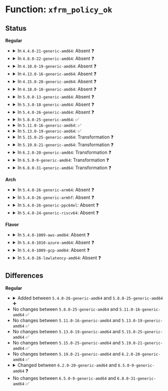 # Function: <code>xfrm_policy_ok</code>

## Status
<b>Regular</b>
<ul>
<li>
<details>
<summary>In <code>4.4.0-21-generic-amd64</code>: Absent ❓</summary>

```json
{
  "name": "xfrm_policy_ok",
  "collision_type": "Unique Static",
  "inline_type": "Full",
  "funcs": [
    {
      "addr": 18446744071586931806,
      "name": "xfrm_policy_ok",
      "external": false,
      "loc": "net/xfrm/xfrm_policy.c:2412",
      "file": "net/xfrm/xfrm_policy.c",
      "inline": "declared, inlined",
      "caller_inline": [
        "net/xfrm/xfrm_policy.c:__xfrm_policy_check"
      ],
      "caller_func": []
    }
  ],
  "symbols": []
}
```
</details>
</li>
<li>
<details>
<summary>In <code>4.8.0-22-generic-amd64</code>: Absent ❓</summary>

```json
{
  "name": "xfrm_policy_ok",
  "collision_type": "Unique Static",
  "inline_type": "Full",
  "funcs": [
    {
      "addr": 18446744071587378265,
      "name": "xfrm_policy_ok",
      "external": false,
      "loc": "net/xfrm/xfrm_policy.c:2416",
      "file": "net/xfrm/xfrm_policy.c",
      "inline": "declared, inlined",
      "caller_inline": [
        "net/xfrm/xfrm_policy.c:__xfrm_policy_check"
      ],
      "caller_func": []
    }
  ],
  "symbols": []
}
```
</details>
</li>
<li>
<details>
<summary>In <code>4.10.0-19-generic-amd64</code>: Absent ❓</summary>

```json
{
  "name": "xfrm_policy_ok",
  "collision_type": "Unique Static",
  "inline_type": "Full",
  "funcs": [
    {
      "addr": 18446744071587581353,
      "name": "xfrm_policy_ok",
      "external": false,
      "loc": "net/xfrm/xfrm_policy.c:2444",
      "file": "net/xfrm/xfrm_policy.c",
      "inline": "declared, inlined",
      "caller_inline": [
        "net/xfrm/xfrm_policy.c:__xfrm_policy_check"
      ],
      "caller_func": []
    }
  ],
  "symbols": []
}
```
</details>
</li>
<li>
<details>
<summary>In <code>4.13.0-16-generic-amd64</code>: Absent ❓</summary>

```json
{
  "name": "xfrm_policy_ok",
  "collision_type": "Unique Static",
  "inline_type": "Full",
  "funcs": [
    {
      "addr": 18446744071587727664,
      "name": "xfrm_policy_ok",
      "external": false,
      "loc": "net/xfrm/xfrm_policy.c:2390",
      "file": "net/xfrm/xfrm_policy.c",
      "inline": "declared, inlined",
      "caller_inline": [
        "net/xfrm/xfrm_policy.c:__xfrm_policy_check"
      ],
      "caller_func": []
    }
  ],
  "symbols": []
}
```
</details>
</li>
<li>
<details>
<summary>In <code>4.15.0-20-generic-amd64</code>: Absent ❓</summary>

```json
{
  "name": "xfrm_policy_ok",
  "collision_type": "Unique Static",
  "inline_type": "Full",
  "funcs": [
    {
      "addr": 18446744071588254338,
      "name": "xfrm_policy_ok",
      "external": false,
      "loc": "net/xfrm/xfrm_policy.c:2332",
      "file": "net/xfrm/xfrm_policy.c",
      "inline": "declared, inlined",
      "caller_inline": [
        "net/xfrm/xfrm_policy.c:__xfrm_policy_check"
      ],
      "caller_func": []
    }
  ],
  "symbols": []
}
```
</details>
</li>
<li>
<details>
<summary>In <code>4.18.0-10-generic-amd64</code>: Absent ❓</summary>

```json
{
  "name": "xfrm_policy_ok",
  "collision_type": "Unique Static",
  "inline_type": "Full",
  "funcs": [
    {
      "addr": 18446744071588609234,
      "name": "xfrm_policy_ok",
      "external": false,
      "loc": "net/xfrm/xfrm_policy.c:2342",
      "file": "net/xfrm/xfrm_policy.c",
      "inline": "declared, inlined",
      "caller_inline": [
        "net/xfrm/xfrm_policy.c:__xfrm_policy_check"
      ],
      "caller_func": []
    }
  ],
  "symbols": []
}
```
</details>
</li>
<li>
<details>
<summary>In <code>5.0.0-13-generic-amd64</code>: Absent ❓</summary>

```json
{
  "name": "xfrm_policy_ok",
  "collision_type": "Unique Static",
  "inline_type": "Full",
  "funcs": [
    {
      "addr": 18446744071588819794,
      "name": "xfrm_policy_ok",
      "external": false,
      "loc": "net/xfrm/xfrm_policy.c:3244",
      "file": "net/xfrm/xfrm_policy.c",
      "inline": "declared, inlined",
      "caller_inline": [
        "net/xfrm/xfrm_policy.c:__xfrm_policy_check"
      ],
      "caller_func": []
    }
  ],
  "symbols": []
}
```
</details>
</li>
<li>
<details>
<summary>In <code>5.3.0-18-generic-amd64</code>: Absent ❓</summary>

```json
{
  "name": "xfrm_policy_ok",
  "collision_type": "Unique Static",
  "inline_type": "Full",
  "funcs": [
    {
      "addr": 18446744071589252956,
      "name": "xfrm_policy_ok",
      "external": false,
      "loc": "net/xfrm/xfrm_policy.c:3243",
      "file": "net/xfrm/xfrm_policy.c",
      "inline": "declared, inlined",
      "caller_inline": [
        "net/xfrm/xfrm_policy.c:__xfrm_policy_check"
      ],
      "caller_func": []
    }
  ],
  "symbols": []
}
```
</details>
</li>
<li>
<details>
<summary>In <code>5.4.0-26-generic-amd64</code>: Absent ❓</summary>

```json
{
  "name": "xfrm_policy_ok",
  "collision_type": "Unique Static",
  "inline_type": "Full",
  "funcs": [
    {
      "addr": 18446744071589478252,
      "name": "xfrm_policy_ok",
      "external": false,
      "loc": "net/xfrm/xfrm_policy.c:3245",
      "file": "net/xfrm/xfrm_policy.c",
      "inline": "declared, inlined",
      "caller_inline": [
        "net/xfrm/xfrm_policy.c:__xfrm_policy_check"
      ],
      "caller_func": []
    }
  ],
  "symbols": []
}
```
</details>
</li>
<li>
<details>
<summary>In <code>5.8.0-25-generic-amd64</code>: ✅</summary>

```c
int xfrm_policy_ok(const struct xfrm_tmpl * tmpl, const struct sec_path * sp, int start, short unsigned int family)
```

```json
{
  "name": "xfrm_policy_ok",
  "collision_type": "Unique Static",
  "inline_type": "No",
  "funcs": [
    {
      "addr": 18446744071590441856,
      "name": "xfrm_policy_ok",
      "external": false,
      "loc": "net/xfrm/xfrm_policy.c:3235",
      "file": "net/xfrm/xfrm_policy.c",
      "inline": "seen, unknown",
      "caller_inline": [],
      "caller_func": [
        "net/xfrm/xfrm_policy.c:__xfrm_policy_check"
      ]
    }
  ],
  "symbols": [
    {
      "addr": 18446744071590441856,
      "name": "xfrm_policy_ok",
      "section": ".text",
      "bind": "STB_LOCAL",
      "size": 470
    }
  ]
}
```
</details>
</li>
<li>
<details>
<summary>In <code>5.11.0-16-generic-amd64</code>: ✅</summary>

```c
int xfrm_policy_ok(const struct xfrm_tmpl * tmpl, const struct sec_path * sp, int start, short unsigned int family)
```

```json
{
  "name": "xfrm_policy_ok",
  "collision_type": "Unique Static",
  "inline_type": "No",
  "funcs": [
    {
      "addr": 18446744071590499952,
      "name": "xfrm_policy_ok",
      "external": false,
      "loc": "net/xfrm/xfrm_policy.c:3256",
      "file": "net/xfrm/xfrm_policy.c",
      "inline": "seen, unknown",
      "caller_inline": [],
      "caller_func": [
        "net/xfrm/xfrm_policy.c:__xfrm_policy_check"
      ]
    }
  ],
  "symbols": [
    {
      "addr": 18446744071590499952,
      "name": "xfrm_policy_ok",
      "section": ".text",
      "bind": "STB_LOCAL",
      "size": 470
    }
  ]
}
```
</details>
</li>
<li>
<details>
<summary>In <code>5.13.0-19-generic-amd64</code>: ✅</summary>

```c
int xfrm_policy_ok(const struct xfrm_tmpl * tmpl, const struct sec_path * sp, int start, short unsigned int family)
```

```json
{
  "name": "xfrm_policy_ok",
  "collision_type": "Unique Static",
  "inline_type": "No",
  "funcs": [
    {
      "addr": 18446744071590424496,
      "name": "xfrm_policy_ok",
      "external": false,
      "loc": "net/xfrm/xfrm_policy.c:3255",
      "file": "net/xfrm/xfrm_policy.c",
      "inline": "seen, unknown",
      "caller_inline": [],
      "caller_func": [
        "net/xfrm/xfrm_policy.c:__xfrm_policy_check"
      ]
    }
  ],
  "symbols": [
    {
      "addr": 18446744071590424496,
      "name": "xfrm_policy_ok",
      "section": ".text",
      "bind": "STB_LOCAL",
      "size": 470
    }
  ]
}
```
</details>
</li>
<li>
<details>
<summary>In <code>5.15.0-25-generic-amd64</code>: Transformation ❓</summary>

```c
int xfrm_policy_ok(const struct xfrm_tmpl * tmpl, const struct sec_path * sp, int start, short unsigned int family)
```

```json
{
  "name": "xfrm_policy_ok",
  "collision_type": "Unique Static",
  "inline_type": "No",
  "funcs": [
    {
      "addr": 0,
      "name": "xfrm_policy_ok",
      "external": false,
      "loc": "net/xfrm/xfrm_policy.c:3260",
      "file": "net/xfrm/xfrm_policy.c",
      "inline": "seen, unknown",
      "caller_inline": [],
      "caller_func": [
        "net/xfrm/xfrm_policy.c:__xfrm_policy_check"
      ]
    }
  ],
  "symbols": [
    {
      "addr": 18446744071591222816,
      "name": "xfrm_policy_ok",
      "section": ".text",
      "bind": "STB_LOCAL",
      "size": 575
    },
    {
      "addr": 18446744071592734041,
      "name": "xfrm_policy_ok.cold",
      "section": ".text",
      "bind": "STB_LOCAL",
      "size": 55
    }
  ]
}
```
</details>
</li>
<li>
<details>
<summary>In <code>5.19.0-21-generic-amd64</code>: Transformation ❓</summary>

```c
int xfrm_policy_ok(const struct xfrm_tmpl * tmpl, const struct sec_path * sp, int start, short unsigned int family)
```

```json
{
  "name": "xfrm_policy_ok",
  "collision_type": "Unique Static",
  "inline_type": "No",
  "funcs": [
    {
      "addr": 0,
      "name": "xfrm_policy_ok",
      "external": false,
      "loc": "net/xfrm/xfrm_policy.c:3263",
      "file": "net/xfrm/xfrm_policy.c",
      "inline": "seen, unknown",
      "caller_inline": [],
      "caller_func": [
        "net/xfrm/xfrm_policy.c:__xfrm_policy_check"
      ]
    }
  ],
  "symbols": [
    {
      "addr": 18446744071592886032,
      "name": "xfrm_policy_ok",
      "section": ".text",
      "bind": "STB_LOCAL",
      "size": 577
    },
    {
      "addr": 18446744071594620578,
      "name": "xfrm_policy_ok.cold",
      "section": ".text",
      "bind": "STB_LOCAL",
      "size": 49
    }
  ]
}
```
</details>
</li>
<li>
<details>
<summary>In <code>6.2.0-20-generic-amd64</code>: Transformation ❓</summary>

```c
int xfrm_policy_ok(const struct xfrm_tmpl * tmpl, const struct sec_path * sp, int start, short unsigned int family)
```

```json
{
  "name": "xfrm_policy_ok",
  "collision_type": "Unique Static",
  "inline_type": "No",
  "funcs": [
    {
      "addr": 0,
      "name": "xfrm_policy_ok",
      "external": false,
      "loc": "net/xfrm/xfrm_policy.c:3337",
      "file": "net/xfrm/xfrm_policy.c",
      "inline": "seen, unknown",
      "caller_inline": [],
      "caller_func": [
        "net/xfrm/xfrm_policy.c:__xfrm_policy_check"
      ]
    }
  ],
  "symbols": [
    {
      "addr": 18446744071594765440,
      "name": "xfrm_policy_ok",
      "section": ".text",
      "bind": "STB_LOCAL",
      "size": 577
    },
    {
      "addr": 18446744071596355296,
      "name": "xfrm_policy_ok.cold",
      "section": ".text",
      "bind": "STB_LOCAL",
      "size": 49
    }
  ]
}
```
</details>
</li>
<li>
<details>
<summary>In <code>6.5.0-9-generic-amd64</code>: Transformation ❓</summary>

```c
int xfrm_policy_ok(const struct xfrm_tmpl * tmpl, const struct sec_path * sp, int start, short unsigned int family, u32 if_id)
```

```json
{
  "name": "xfrm_policy_ok",
  "collision_type": "Unique Static",
  "inline_type": "No",
  "funcs": [
    {
      "addr": 0,
      "name": "xfrm_policy_ok",
      "external": false,
      "loc": "net/xfrm/xfrm_policy.c:3340",
      "file": "net/xfrm/xfrm_policy.c",
      "inline": "seen, unknown",
      "caller_inline": [],
      "caller_func": [
        "net/xfrm/xfrm_policy.c:__xfrm_policy_check"
      ]
    }
  ],
  "symbols": [
    {
      "addr": 18446744071595160928,
      "name": "xfrm_policy_ok",
      "section": ".text",
      "bind": "STB_LOCAL",
      "size": 662
    },
    {
      "addr": 18446744071596884190,
      "name": "xfrm_policy_ok.cold",
      "section": ".text",
      "bind": "STB_LOCAL",
      "size": 55
    }
  ]
}
```
</details>
</li>
<li>
<details>
<summary>In <code>6.8.0-31-generic-amd64</code>: Transformation ❓</summary>

```c
int xfrm_policy_ok(const struct xfrm_tmpl * tmpl, const struct sec_path * sp, int start, short unsigned int family, u32 if_id)
```

```json
{
  "name": "xfrm_policy_ok",
  "collision_type": "Unique Static",
  "inline_type": "No",
  "funcs": [
    {
      "addr": 0,
      "name": "xfrm_policy_ok",
      "external": false,
      "loc": "net/xfrm/xfrm_policy.c:3362",
      "file": "net/xfrm/xfrm_policy.c",
      "inline": "seen, unknown",
      "caller_inline": [],
      "caller_func": [
        "net/xfrm/xfrm_policy.c:__xfrm_policy_check"
      ]
    }
  ],
  "symbols": [
    {
      "addr": 18446744071596004032,
      "name": "xfrm_policy_ok",
      "section": ".text",
      "bind": "STB_LOCAL",
      "size": 662
    },
    {
      "addr": 18446744071597808868,
      "name": "xfrm_policy_ok.cold",
      "section": ".text",
      "bind": "STB_LOCAL",
      "size": 55
    }
  ]
}
```
</details>
</li>
</ul>
<b>Arch</b>
<ul>
<li>
<details>
<summary>In <code>5.4.0-26-generic-arm64</code>: Absent ❓</summary>

```json
{
  "name": "xfrm_policy_ok",
  "collision_type": "Unique Static",
  "inline_type": "Full",
  "funcs": [
    {
      "addr": 18446603336503136704,
      "name": "xfrm_policy_ok",
      "external": false,
      "loc": "net/xfrm/xfrm_policy.c:3245",
      "file": "net/xfrm/xfrm_policy.c",
      "inline": "declared, inlined",
      "caller_inline": [
        "net/xfrm/xfrm_policy.c:__xfrm_policy_check"
      ],
      "caller_func": []
    }
  ],
  "symbols": []
}
```
</details>
</li>
<li>
<details>
<summary>In <code>5.4.0-26-generic-armhf</code>: Absent ❓</summary>

```json
{
  "name": "xfrm_policy_ok",
  "collision_type": "Unique Static",
  "inline_type": "Full",
  "funcs": [
    {
      "addr": 3235816736,
      "name": "xfrm_policy_ok",
      "external": false,
      "loc": "net/xfrm/xfrm_policy.c:3245",
      "file": "net/xfrm/xfrm_policy.c",
      "inline": "declared, inlined",
      "caller_inline": [
        "net/xfrm/xfrm_policy.c:__xfrm_policy_check"
      ],
      "caller_func": []
    }
  ],
  "symbols": []
}
```
</details>
</li>
<li>
<details>
<summary>In <code>5.4.0-26-generic-ppc64el</code>: Absent ❓</summary>

```json
{
  "name": "xfrm_policy_ok",
  "collision_type": "Unique Static",
  "inline_type": "Full",
  "funcs": [
    {
      "addr": 13835058055296857928,
      "name": "xfrm_policy_ok",
      "external": false,
      "loc": "net/xfrm/xfrm_policy.c:3245",
      "file": "net/xfrm/xfrm_policy.c",
      "inline": "declared, inlined",
      "caller_inline": [
        "net/xfrm/xfrm_policy.c:__xfrm_policy_check"
      ],
      "caller_func": []
    }
  ],
  "symbols": []
}
```
</details>
</li>
<li>
<details>
<summary>In <code>5.4.0-24-generic-riscv64</code>: Absent ❓</summary>

```json
{
  "name": "xfrm_policy_ok",
  "collision_type": "Unique Static",
  "inline_type": "Full",
  "funcs": [
    {
      "addr": 18446743936279182638,
      "name": "xfrm_policy_ok",
      "external": false,
      "loc": "net/xfrm/xfrm_policy.c:3245",
      "file": "net/xfrm/xfrm_policy.c",
      "inline": "declared, inlined",
      "caller_inline": [
        "net/xfrm/xfrm_policy.c:__xfrm_policy_check"
      ],
      "caller_func": []
    }
  ],
  "symbols": []
}
```
</details>
</li>
</ul>
<b>Flavor</b>
<ul>
<li>
<details>
<summary>In <code>5.4.0-1009-aws-amd64</code>: Absent ❓</summary>

```json
{
  "name": "xfrm_policy_ok",
  "collision_type": "Unique Static",
  "inline_type": "Full",
  "funcs": [
    {
      "addr": 18446744071589082620,
      "name": "xfrm_policy_ok",
      "external": false,
      "loc": "net/xfrm/xfrm_policy.c:3245",
      "file": "net/xfrm/xfrm_policy.c",
      "inline": "declared, inlined",
      "caller_inline": [
        "net/xfrm/xfrm_policy.c:__xfrm_policy_check"
      ],
      "caller_func": []
    }
  ],
  "symbols": []
}
```
</details>
</li>
<li>
<details>
<summary>In <code>5.4.0-1010-azure-amd64</code>: Absent ❓</summary>

```json
{
  "name": "xfrm_policy_ok",
  "collision_type": "Unique Static",
  "inline_type": "Full",
  "funcs": [
    {
      "addr": 18446744071588807660,
      "name": "xfrm_policy_ok",
      "external": false,
      "loc": "net/xfrm/xfrm_policy.c:3245",
      "file": "net/xfrm/xfrm_policy.c",
      "inline": "declared, inlined",
      "caller_inline": [
        "net/xfrm/xfrm_policy.c:__xfrm_policy_check"
      ],
      "caller_func": []
    }
  ],
  "symbols": []
}
```
</details>
</li>
<li>
<details>
<summary>In <code>5.4.0-1009-gcp-amd64</code>: Absent ❓</summary>

```json
{
  "name": "xfrm_policy_ok",
  "collision_type": "Unique Static",
  "inline_type": "Full",
  "funcs": [
    {
      "addr": 18446744071589519484,
      "name": "xfrm_policy_ok",
      "external": false,
      "loc": "net/xfrm/xfrm_policy.c:3245",
      "file": "net/xfrm/xfrm_policy.c",
      "inline": "declared, inlined",
      "caller_inline": [
        "net/xfrm/xfrm_policy.c:__xfrm_policy_check"
      ],
      "caller_func": []
    }
  ],
  "symbols": []
}
```
</details>
</li>
<li>
<details>
<summary>In <code>5.4.0-26-lowlatency-amd64</code>: Absent ❓</summary>

```json
{
  "name": "xfrm_policy_ok",
  "collision_type": "Unique Static",
  "inline_type": "Full",
  "funcs": [
    {
      "addr": 18446744071589566575,
      "name": "xfrm_policy_ok",
      "external": false,
      "loc": "net/xfrm/xfrm_policy.c:3245",
      "file": "net/xfrm/xfrm_policy.c",
      "inline": "declared, inlined",
      "caller_inline": [
        "net/xfrm/xfrm_policy.c:__xfrm_policy_check"
      ],
      "caller_func": []
    }
  ],
  "symbols": []
}
```
</details>
</li>
</ul>

## Differences
<b>Regular</b>
<ul>
<li>
<details>
<summary>Added between <code>5.4.0-26-generic-amd64</code> and <code>5.8.0-25-generic-amd64</code> ➕</summary>

```c
int xfrm_policy_ok(const struct xfrm_tmpl * tmpl, const struct sec_path * sp, int start, short unsigned int family)
```
</details>
</li>
<li>
No changes between <code>5.8.0-25-generic-amd64</code> and <code>5.11.0-16-generic-amd64</code> ✅
</li>
<li>
No changes between <code>5.11.0-16-generic-amd64</code> and <code>5.13.0-19-generic-amd64</code> ✅
</li>
<li>
No changes between <code>5.13.0-19-generic-amd64</code> and <code>5.15.0-25-generic-amd64</code> ✅
</li>
<li>
No changes between <code>5.15.0-25-generic-amd64</code> and <code>5.19.0-21-generic-amd64</code> ✅
</li>
<li>
No changes between <code>5.19.0-21-generic-amd64</code> and <code>6.2.0-20-generic-amd64</code> ✅
</li>
<li>
<details>
<summary>Changed between <code>6.2.0-20-generic-amd64</code> and <code>6.5.0-9-generic-amd64</code> ❓</summary>
<ul>
<li>
<b>Param added. </b>
<code>u32 if_id</code>
</li>
</ul>
</details>
</li>
<li>
No changes between <code>6.5.0-9-generic-amd64</code> and <code>6.8.0-31-generic-amd64</code> ✅
</li>
</ul>
